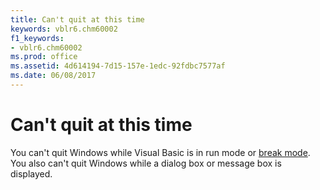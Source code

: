 ```yaml
---
title: Can't quit at this time
keywords: vblr6.chm60002
f1_keywords:
- vblr6.chm60002
ms.prod: office
ms.assetid: 4d614194-7d15-157e-1edc-92fdbc7577af
ms.date: 06/08/2017
---
```



# Can't quit at this time

You can't quit Windows while Visual Basic is in run mode or [break mode](vbe-glossary.md). You also can't quit Windows while a dialog box or message box is displayed.


